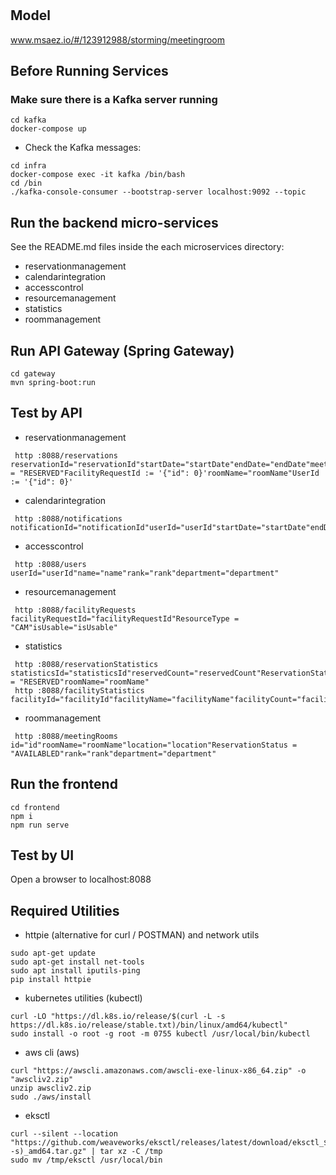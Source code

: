# 

## Model
www.msaez.io/#/123912988/storming/meetingroom

## Before Running Services
### Make sure there is a Kafka server running
```
cd kafka
docker-compose up
```
- Check the Kafka messages:
```
cd infra
docker-compose exec -it kafka /bin/bash
cd /bin
./kafka-console-consumer --bootstrap-server localhost:9092 --topic
```

## Run the backend micro-services
See the README.md files inside the each microservices directory:

- reservationmanagement
- calendarintegration
- accesscontrol
- resourcemanagement
- statistics
- roommanagement


## Run API Gateway (Spring Gateway)
```
cd gateway
mvn spring-boot:run
```

## Test by API
- reservationmanagement
```
 http :8088/reservations reservationId="reservationId"startDate="startDate"endDate="endDate"meetingName="meetingName"location="location"ReservationStatus = "RESERVED"FacilityRequestId := '{"id": 0}'roomName="roomName"UserId := '{"id": 0}'
```
- calendarintegration
```
 http :8088/notifications notificationId="notificationId"userId="userId"startDate="startDate"endDate="endDate"roomName="roomName"location="location"message="message"meetingName="meetingName"
```
- accesscontrol
```
 http :8088/users userId="userId"name="name"rank="rank"department="department"
```
- resourcemanagement
```
 http :8088/facilityRequests facilityRequestId="facilityRequestId"ResourceType = "CAM"isUsable="isUsable"
```
- statistics
```
 http :8088/reservationStatistics statisticsId="statisticsId"reservedCount="reservedCount"ReservationStatus = "RESERVED"roomName="roomName"
 http :8088/facilityStatistics facilityId="facilityId"facilityName="facilityName"facilityCount="facilityCount"
```
- roommanagement
```
 http :8088/meetingRooms id="id"roomName="roomName"location="location"ReservationStatus = "AVAILABLED"rank="rank"department="department"
```


## Run the frontend
```
cd frontend
npm i
npm run serve
```

## Test by UI
Open a browser to localhost:8088

## Required Utilities

- httpie (alternative for curl / POSTMAN) and network utils
```
sudo apt-get update
sudo apt-get install net-tools
sudo apt install iputils-ping
pip install httpie
```

- kubernetes utilities (kubectl)
```
curl -LO "https://dl.k8s.io/release/$(curl -L -s https://dl.k8s.io/release/stable.txt)/bin/linux/amd64/kubectl"
sudo install -o root -g root -m 0755 kubectl /usr/local/bin/kubectl
```

- aws cli (aws)
```
curl "https://awscli.amazonaws.com/awscli-exe-linux-x86_64.zip" -o "awscliv2.zip"
unzip awscliv2.zip
sudo ./aws/install
```

- eksctl 
```
curl --silent --location "https://github.com/weaveworks/eksctl/releases/latest/download/eksctl_$(uname -s)_amd64.tar.gz" | tar xz -C /tmp
sudo mv /tmp/eksctl /usr/local/bin
```
